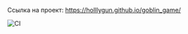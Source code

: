 Ссылка на проект: https://holllygun.github.io/goblin_game/


![CI](https://github.com/holllygun/goblin_game/actions/workflows/web.yml/badge.svg)
